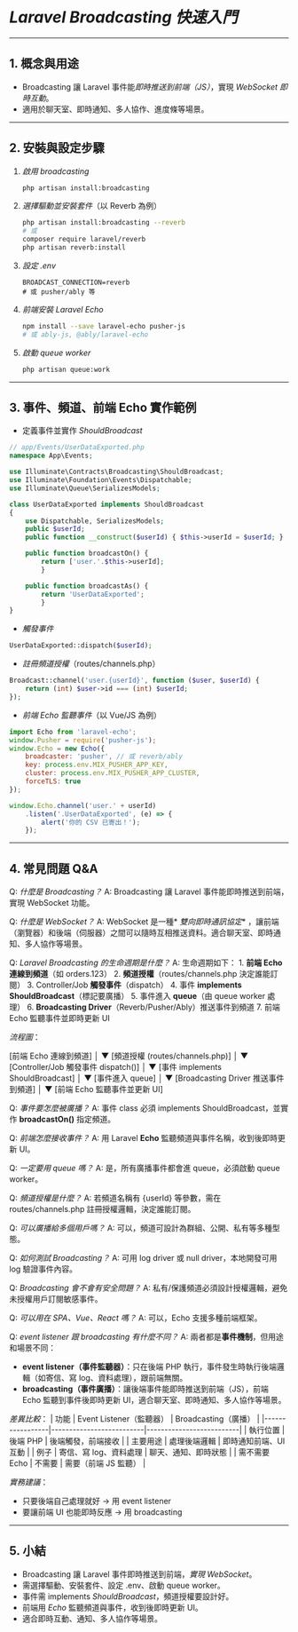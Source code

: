 # *Laravel Broadcasting 快速入門*

---

## 1. **概念與用途**

- Broadcasting 讓 Laravel 事件能*即時推送到前端（JS）*，實現 *WebSocket 即時互動*。
- 適用於聊天室、即時通知、多人協作、進度條等場景。

---

## 2. **安裝與設定步驟**

1. *啟用 broadcasting*
   ```bash
   php artisan install:broadcasting
   ```
2. *選擇驅動並安裝套件*（以 Reverb 為例）
   ```bash
   php artisan install:broadcasting --reverb
   # 或
   composer require laravel/reverb
   php artisan reverb:install
   ```
3. *設定 .env*
   ```env
   BROADCAST_CONNECTION=reverb
   # 或 pusher/ably 等
   ```
4. *前端安裝 Laravel Echo*
   ```bash
   npm install --save laravel-echo pusher-js
   # 或 ably-js, @ably/laravel-echo
   ```
5. *啟動 queue worker*
   ```bash
   php artisan queue:work
   ```

---

## 3. **事件、頻道、前端 Echo 實作範例**

- 定義事件並實作 *ShouldBroadcast*

```php
// app/Events/UserDataExported.php
namespace App\Events;

use Illuminate\Contracts\Broadcasting\ShouldBroadcast;
use Illuminate\Foundation\Events\Dispatchable;
use Illuminate\Queue\SerializesModels;

class UserDataExported implements ShouldBroadcast
{
    use Dispatchable, SerializesModels;
    public $userId;
    public function __construct($userId) { $this->userId = $userId; }

    public function broadcastOn() { 
        return ['user.'.$this->userId]; 
        }

    public function broadcastAs() { 
        return 'UserDataExported'; 
        }
}
```

- *觸發事件*
```php
UserDataExported::dispatch($userId);
```

- *註冊頻道授權*（routes/channels.php）
```php
Broadcast::channel('user.{userId}', function ($user, $userId) {
    return (int) $user->id === (int) $userId;
});
```

- *前端 Echo 監聽事件*（以 Vue/JS 為例）
```js
import Echo from 'laravel-echo';
window.Pusher = require('pusher-js');
window.Echo = new Echo({
    broadcaster: 'pusher', // 或 reverb/ably
    key: process.env.MIX_PUSHER_APP_KEY,
    cluster: process.env.MIX_PUSHER_APP_CLUSTER,
    forceTLS: true
});

window.Echo.channel('user.' + userId)
    .listen('.UserDataExported', (e) => {
        alert('你的 CSV 已寄出！');
    });
```

---

## 4. **常見問題 Q&A**

Q: *什麼是 Broadcasting？*
A: Broadcasting 讓 Laravel 事件能即時推送到前端，實現 WebSocket 功能。

Q: *什麼是 WebSocket？*
A: WebSocket 是一種* *雙向即時通訊協定** ，讓前端（瀏覽器）和後端（伺服器）之間可以隨時互相推送資料。適合聊天室、即時通知、多人協作等場景。

Q: *Laravel Broadcasting 的生命週期是什麼？*
A: 生命週期如下：
    1. **前端 Echo 連線到頻道**（如 orders.123）
    2. **頻道授權**（routes/channels.php 決定誰能訂閱）
    3. Controller/Job **觸發事件**（dispatch）
    4. 事件 **implements ShouldBroadcast**（標記要廣播）
    5. 事件進入 **queue**（由 queue worker 處理）
    6. **Broadcasting Driver**（Reverb/Pusher/Ably）推送事件到頻道
    7. 前端 Echo 監聽事件並即時更新 UI

*流程圖*：

[前端 Echo 連線到頻道]
        │
        ▼
[頻道授權 (routes/channels.php)]
        │
        ▼
[Controller/Job 觸發事件 dispatch()]
        │
        ▼
[事件 implements ShouldBroadcast]
        │
        ▼
[事件進入 queue]
        │
        ▼
[Broadcasting Driver 推送事件到頻道]
        │
        ▼
[前端 Echo 監聽事件並更新 UI]

Q: *事件要怎麼被廣播？*
A: 事件 class 必須 implements ShouldBroadcast，並實作 **broadcastOn()** 指定頻道。

Q: *前端怎麼接收事件？*
A: 用 Laravel **Echo** 監聽頻道與事件名稱，收到後即時更新 UI。

Q: *一定要用 queue 嗎？*
A: 是，所有廣播事件都會進 queue，必須啟動 queue worker。

Q: *頻道授權是什麼？*
A: 若頻道名稱有 {userId} 等參數，需在 routes/channels.php 註冊授權邏輯，決定誰能訂閱。

Q: *可以廣播給多個用戶嗎？*
A: 可以，頻道可設計為群組、公開、私有等多種型態。

Q: *如何測試 Broadcasting？*
A: 可用 log driver 或 null driver，本地開發可用 log 驗證事件內容。

Q: *Broadcasting 會不會有安全問題？*
A: 私有/保護頻道必須設計授權邏輯，避免未授權用戶訂閱敏感事件。

Q: *可以用在 SPA、Vue、React 嗎？*
A: 可以，Echo 支援多種前端框架。

Q: *event listener 跟 broadcasting 有什麼不同？*
A: 兩者都是**事件機制**，但用途和場景不同：
- **event listener（事件監聽器）**：只在後端 PHP 執行，事件發生時執行後端邏輯（如寄信、寫 log、資料處理），跟前端無關。
- **broadcasting（事件廣播）**：讓後端事件能即時推送到前端（JS），前端 Echo 監聽到事件後即時更新 UI，適合聊天室、即時通知、多人協作等場景。

*差異比較*：
| 功能            | Event Listener（監聽器） | Broadcasting（廣播）      |
|-----------------|--------------------------|--------------------------|
| 執行位置        | 後端 PHP                 | 後端觸發，前端接收       |
| 主要用途        | 處理後端邏輯             | 即時通知前端、UI互動     |
| 例子            | 寄信、寫 log、資料處理   | 聊天、通知、即時狀態     |
| 需不需要 Echo   | 不需要                   | 需要（前端 JS 監聽）     |

*實務建議*：
- 只要後端自己處理就好 → 用 event listener
- 要讓前端 UI 也能即時反應 → 用 broadcasting

---

## 5. **小結**

- Broadcasting 讓 Laravel 事件即時推送到前端，*實現 WebSocket*。
- 需選擇驅動、安裝套件、設定 .env、啟動 queue worker。
- 事件需 implements *ShouldBroadcast*，頻道授權要設計好。
- 前端用 *Echo* 監聽頻道與事件，收到後即時更新 UI。
- 適合即時互動、通知、多人協作等場景。 